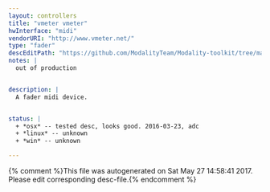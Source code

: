 ```yaml
---
layout: controllers
title: "vmeter vmeter"
hwInterface: "midi"
vendorURI: "http://www.vmeter.net/"
type: "fader"
descEditPath: "https://github.com/ModalityTeam/Modality-toolkit/tree/master/Modality/MKtlDescriptions//vmeter-vmeter.desc.scd"
notes: |
  out of production


description: |
  A fader midi device.


status: |
  + *osx* -- tested desc, looks good. 2016-03-23, adc
  + *linux* -- unknown
  + *win* -- unknown

---
```

{% comment %}This file was autogenerated on Sat May 27 14:58:41 2017. Please edit corresponding desc-file.{% endcomment %}